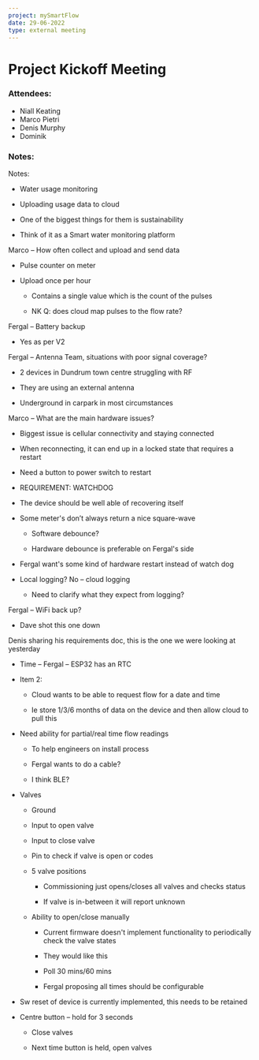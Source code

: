 ```yaml
---
project: mySmartFlow
date: 29-06-2022
type: external meeting
---
```



# Project Kickoff Meeting

### Attendees:
- Niall Keating
- Marco Pietri
- Denis Murphy
- Dominik


### Notes:
Notes: 

-   Water usage monitoring 
    
-   Uploading usage data to cloud 
    
-   One of the biggest things for them is sustainability 
    
-   Think of it as a Smart water monitoring platform 
    

Marco – How often collect and upload and send data 

-   Pulse counter on meter 
    
-   Upload once per hour 
    
    -   Contains a single value which is the count of the pulses 
        
    -   NK Q: does cloud map pulses to the flow rate? 
        

Fergal – Battery backup 

-   Yes as per V2 
    

Fergal – Antenna Team, situations with poor signal coverage?  

-   2 devices in Dundrum town centre struggling with RF 
    
-   They are using an external antenna 
    
-   Underground in carpark in most circumstances 
    

Marco – What are the main hardware issues? 

-   Biggest issue is cellular connectivity and staying connected 
    
-   When reconnecting, it can end up in a locked state that requires a restart 
    
-   Need a button to power switch to restart 
    
-   REQUIREMENT: WATCHDOG 
    
-   The device should be well able of recovering itself 
    
-   Some meter's don’t always return a nice square-wave 
    
    -   Software debounce? 
        
    -   Hardware debounce is preferable on Fergal's side 
        
-   Fergal want's some kind of hardware restart instead of watch dog 
    
-   Local logging? No – cloud logging 
    
    -   Need to clarify what they expect from logging? 
        

Fergal – WiFi back up? 

-   Dave shot this one down 
    

Denis sharing his requirements doc, this is the one we were looking at yesterday 

-   Time – Fergal – ESP32 has an RTC 
    
-   Item 2:  
    
    -   Cloud wants to be able to request flow for a date and time 
        
    -   Ie store 1/3/6 months of data on the device and then allow cloud to pull this 
        
-   Need ability for partial/real time flow readings 
    
    -   To help engineers on install process 
        
    -   Fergal wants to do a cable? 
        
    -   I think BLE? 
        
-   Valves 
    
    -   Ground 
        
    -   Input to open valve 
        
    -   Input to close valve 
        
    -   Pin to check if valve is open or codes 
        
    -   5 valve positions 
        
        -   Commissioning just opens/closes all valves and checks status 
            
        -   If valve is in-between it will report unknown 
            
    -   Ability to open/close manually 
        
        -   Current firmware doesn't implement functionality to periodically check the valve states 
            
        -   They would like this  
            
        -   Poll 30 mins/60 mins 
            
        -   Fergal proposing all times should be configurable 
            
-   Sw reset of device is currently implemented, this needs to be retained 
    
-   Centre button – hold for 3 seconds 
    
    -   Close valves 
        
    -   Next time button is held, open valves